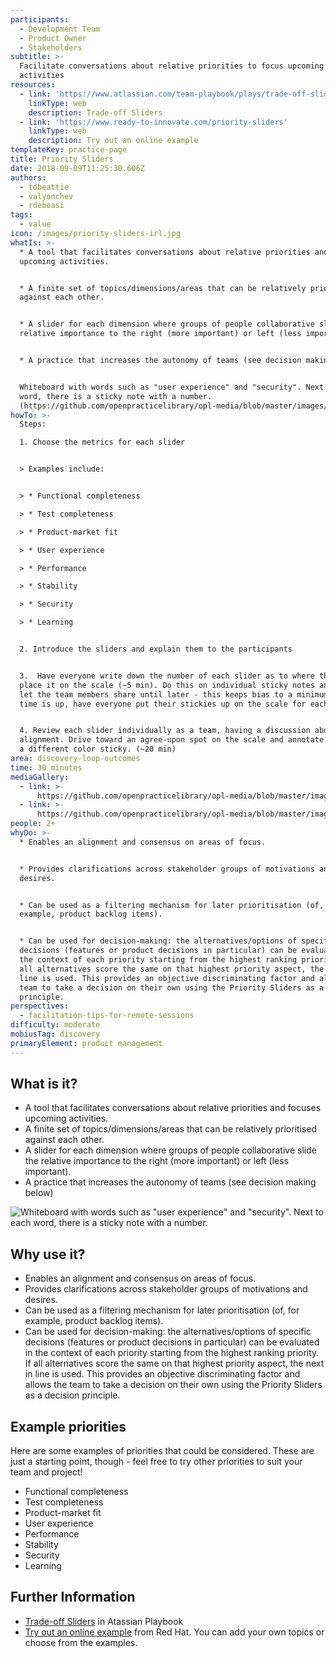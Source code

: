 ```yaml
---
participants:
  - Development Team
  - Product Owner
  - Stakeholders
subtitle: >-
  Facilitate conversations about relative priorities to focus upcoming
  activities
resources:
  - link: 'https://www.atlassian.com/team-playbook/plays/trade-off-sliders'
    linkType: web
    description: Trade-off Sliders
  - link: 'https://www.ready-to-innovate.com/priority-sliders'
    linkType: web
    description: Try out an online example
templateKey: practice-page
title: Priority Sliders
date: 2018-09-09T11:25:30.606Z
authors:
  - tdbeattie
  - valyonchev
  - rdebeasi
tags:
  - value
icon: /images/priority-sliders-irl.jpg
whatIs: >-
  * A tool that facilitates conversations about relative priorities and focuses
  upcoming activities.


  * A finite set of topics/dimensions/areas that can be relatively prioritised
  against each other.


  * A slider for each dimension where groups of people collaborative slide the
  relative importance to the right (more important) or left (less important).


  * A practice that increases the autonomy of teams (see decision making below)


  Whiteboard with words such as "user experience" and "security". Next to each
  word, there is a sticky note with a number.
  (https://github.com/openpracticelibrary/opl-media/blob/master/images/final_priority-sliders.png?raw=true)
howTo: >-
  Steps:

  1. Choose the metrics for each slider


  > Examples include:


  > * Functional completeness

  > * Test completeness

  > * Product-market fit

  > * User experience

  > * Performance

  > * Stability

  > * Security

  > * Learning


  2. Introduce the sliders and explain them to the participants


  3.  Have everyone write down the number of each slider as to where they would
  place it on the scale (~5 min). Do this on individual sticky notes and don't
  let the team members share until later - this keeps bias to a minimum. Once
  time is up, have everyone put their stickies up on the scale for each slider


  4. Review each slider individually as a team, having a discussion about
  alignment. Drive toward an agree-upon spot on the scale and annotate that with
  a different color sticky. (~20 min)
area: discovery-loop-outcomes
time: 30 minutes
mediaGallery:
  - link: >-
      https://github.com/openpracticelibrary/opl-media/blob/master/images/Priority%20Sliders.jpg?raw=true
  - link: >-
      https://github.com/openpracticelibrary/opl-media/blob/master/images/final_priority-sliders.png?raw=true
people: 2+
whyDo: >-
  * Enables an alignment and consensus on areas of focus.


  * Provides clarifications across stakeholder groups of motivations and
  desires.


  * Can be used as a filtering mechanism for later prioritisation (of, for
  example, product backlog items).


  * Can be used for decision-making: the alternatives/options of specific
  decisions (features or product decisions in particular) can be evaluated in
  the context of each priority starting from the highest ranking priority. If
  all alternatives score the same on that highest priority aspect, the next in
  line is used. This provides an objective discriminating factor and allows the
  team to take a decision on their own using the Priority Sliders as a decision
  principle.
perspectives:
  - facilitation-tips-for-remote-sessions
difficulty: moderate
mobiusTag: discovery
primaryElement: product management
---
```

## What is it?

- A tool that facilitates conversations about relative priorities and focuses upcoming activities.
- A finite set of topics/dimensions/areas that can be relatively prioritised against each other.
- A slider for each dimension where groups of people collaborative slide the relative importance to the right (more important) or left (less important).
- A practice that increases the autonomy of teams (see decision making below)

![Whiteboard with words such as "user experience" and "security". Next to each word, there is a sticky note with a number.](/images/sliders.jpg)

## Why use it?

- Enables an alignment and consensus on areas of focus.
- Provides clarifications across stakeholder groups of motivations and desires.
- Can be used as a filtering mechanism for later prioritisation (of, for example, product backlog items).
- Can be used for decision-making: the alternatives/options of specific decisions (features or product decisions in particular) can be evaluated in the context of each priority starting from the highest ranking priority. If all alternatives score the same on that highest priority aspect, the next in line is used. This provides an objective discriminating factor and allows the team to take a decision on their own using the Priority Sliders as a decision principle.

## Example priorities

Here are some examples of priorities that could be considered. These are just a starting point, though - feel free to try other priorities to suit your team and project!

- Functional completeness
- Test completeness
- Product-market fit
- User experience
- Performance
- Stability
- Security
- Learning

## Further Information

- [Trade-off Sliders](https://www.atlassian.com/team-playbook/plays/trade-off-sliders) in Atassian Playbook
- [Try out an online example](https://www.ready-to-innovate.com/priority-sliders) from Red Hat. You can add your own topics or choose from the examples.
